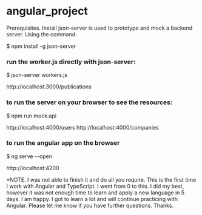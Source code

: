 # angular_project

Prerequisites.
Install json-server is used to prototype and mock a backend server.
Using the command:

$ npm install -g json-server

### run the worker.js directly with json-server:

$ json-server workers.js

http://localhost:3000/publications 

### to run the server on your browser to see the resources:

$ npm run mock:api

 http://localhost:4000/users
  http://localhost:4000/companies

### to run the angular app on the browser 

$ ng serve --open

http://localhost:4200 


*NOTE.
I was not able to finish it and do all you require. This is the first time I work with Angular and TypeScript. I went from 0 to this. I did my best, however it was not enough time to learn and apply a new language in 5 days. I am happy. I got to learn a lot and will continue practicing with Angular. 
Please let me know if you have further questions. 
Thanks.



